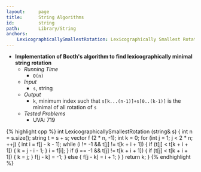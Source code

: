 ```yaml
---
layout:     page
title:      String Algorithms
id:         string
path:       Library/String
anchors:
    LexicographicallySmallestRotation: Lexicographically Smallest Rotation
---
```


<a name="LexicographicallySmallestRotation"></a>

- **Implementation of Booth's algorithm to find lexicographically minimal string rotation**
    - *Running Time*
        - `O(n)`
    - *Input*
        - `s`, string
    - *Output*
        - `k`, minimum index such that `s[k...(n-1)]+s[0..(k-1)]` is the minimal of all rotation of `s`
    - *Tested Problems*
        - UVA: 719

{% highlight cpp %}
int LexicographicallySmallestRotation (string& s) {
    int n = s.size();
    string t = s + s;
    vector <int> f (2 * n, -1);
    int k = 0;
    for (int j = 1; j < 2 * n; ++j) {
        int i = f[j - k - 1];
        while (i != -1 && t[j] != t[k + i + 1]) {
            if (t[j] < t[k + i + 1]) {
                k = j - i - 1;
            }
            i = f[i];
        }
        if (i == -1 && t[j] != t[k + i + 1]) {
            if (t[j] < t[k + i + 1]) {
                k = j;
            }
            f[j - k] = -1;
        } else {
            f[j - k] = i + 1;
        }
    }
    return k;
}
{% endhighlight %}
